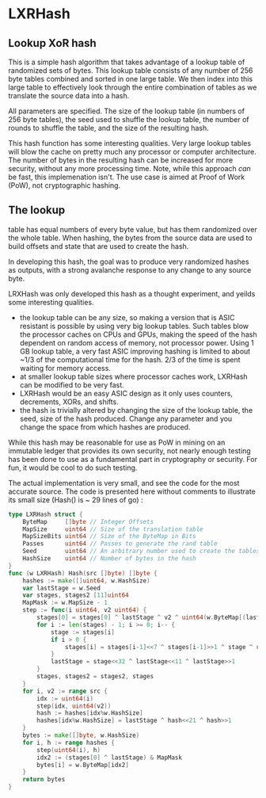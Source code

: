 # LXRHash
Lookup XoR hash
---------
This is a simple hash algorithm that takes advantage of a lookup table of randomized sets of bytes.  This lookup table 
consists of any number of 256 byte tables combined and sorted in one large table.  We then index into this large 
table to effectively look through the entire combination of tables as we translate the source data into a hash.

All parameters are specified.  The size of the lookup table (in numbers of 256 byte tables), the seed used to shuffle
the lookup table, the number of rounds to shuffle the table, and the size of the resulting hash.

This hash function has some interesting qualities.  Very large lookup tables will blow the cache on pretty much any 
processor or computer architecture. The number of bytes in the resulting hash can be increased for more security, without any more processing time.  Note, while this approach *can* be fast, this implemenation isn't.  The use case is aimed at Proof of Work (PoW), not cryptographic hashing.
  
The lookup 
-------
table has equal numbers of every byte value, but has them randomized over the whole table.  When hashing, the bytes from 
the source data are used to build offsets and state that are used to create the hash.

In developing this hash, the goal was to produce very randomized hashes as outputs, with a strong avalanche response to 
any change to any source byte.

LRXHash was only developed this hash as a thought experiment, and yeilds some interesting qualities.

* the lookup table can be any size, so making a version that is ASIC resistant is possible by using very big lookup tables.  Such tables blow the processor caches on CPUs and GPUs, making the speed of the hash dependent on random access of memory, not processor power.  Using 1 GB lookup table, a very fast ASIC improving hashing is limited to about ~1/3 of the computational time for the hash.  2/3 of the time is spent waiting for memory access.  
* at smaller lookup table sizes where processor caches work, LXRHash can be modified to be very fast.
* LXRHash would be an easy ASIC design as it only uses counters, decrements, XORs, and shifts. 
* the hash is trivially altered by changing the size of the lookup table, the seed, size of the hash produced. Change any parameter and you change the space from which hashes are produced.

While this hash may be reasonable for use as PoW in mining on an immutable ledger that provides its own security, 
not nearly enough testing has been done to use as a fundamental part in cryptography or security.  For fun, it 
would be cool to do such testing.

The actual implementation is very small, and see the code for the most accurate source. The code is presented here without comments to illustrate its small size (Hash() is ~ 29 lines of go) :
```go
type LXRHash struct {
	ByteMap     []byte // Integer Offsets
	MapSize     uint64 // Size of the translation table
	MapSizeBits uint64 // Size of the ByteMap in Bits
	Passes      uint64 // Passes to generate the rand table
	Seed        uint64 // An arbitrary number used to create the tables.
	HashSize    uint64 // Number of bytes in the hash
}
func (w LXRHash) Hash(src []byte) []byte {
	hashes := make([]uint64, w.HashSize)
	var lastStage = w.Seed
	var stages, stages2 [11]uint64
	MapMask := w.MapSize - 1
	step := func(i uint64, v2 uint64) {
		stages[0] = stages[0] ^ lastStage ^ v2 ^ uint64(w.ByteMap[(lastStage^v2<<9)%w.MapSize])<<4
		for i := len(stages) - 1; i >= 0; i-- {
			stage := stages[i]
			if i > 0 {
				stages[i] = stages[i-1]<<7 ^ stages[i-1]>>1 ^ stage ^ uint64(w.ByteMap[(stage^v2<<9)&MapMask])<<16
			}
			lastStage = stage<<32 ^ lastStage<<11 ^ lastStage>>1
		}
		stages, stages2 = stages2, stages
	}
	for i, v2 := range src {
		idx := uint64(i)
		step(idx, uint64(v2))
		hash := hashes[idx%w.HashSize]
		hashes[idx%w.HashSize] = lastStage ^ hash<<21 ^ hash>>1
	}
	bytes := make([]byte, w.HashSize)
	for i, h := range hashes {
		step(uint64(i), h)
		idx2 := (stages[0] ^ lastStage) & MapMask
		bytes[i] = w.ByteMap[idx2]
	}
	return bytes
}
```

